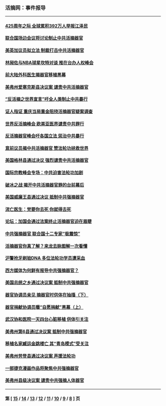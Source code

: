### 活摘网：事件报导
---
#### [425周年之际 全球累积392万人举报江泽民](../../pages/nf5877/n13719232.md) 
#### [联合国场边会议将讨论制止中共活摘器官](../../pages/nf5877/n13656361.md) 
#### [美英加议员拟立法 制裁打击中共活摘器官](../../pages/nf5877/n13430251.md) 
#### [林昶佐与NBA球星坎特对谈 推在台办人权峰会](../../pages/nf5877/n13414467.md) 
#### [前大陆外科医生揭器官移植黑幕](../../pages/nf5877/n13401416.md) 
#### [美弗州爱塞克斯县决议案 谴责中共活摘器官](../../pages/nf5877/n13320919.md) 
#### [“反活摘之世界宣言”吁全人类制止中共暴行](../../pages/nf5877/n13259730.md) 
#### [证人指证 重庆当局重金阻挠活摘器官疑案调查](../../pages/nf5877/n13259127.md) 
#### [世界反活摘峰会 欧美亚医界谴责中共罪行](../../pages/nf5877/n13253550.md) 
#### [反活摘器官峰会吁各国立法 惩治中共暴行](../../pages/nf5877/n13245052.md) 
#### [意前议员揭中共活摘器官 赞法轮功拯救世界](../../pages/nf5877/n13203445.md) 
#### [美国格林县通过决议 强烈谴责中共活摘器官](../../pages/nf5877/n13119367.md) 
#### [国际宗教峰会专场：中共迫害法轮功加剧](../../pages/nf5877/n13088279.md) 
#### [破冰之战 揭开中共活摘器官罪的台前幕后](../../pages/nf5877/n13082457.md) 
#### [美国威廉王县通过决议 抵制中共强摘器官](../../pages/nf5877/n13056521.md) 
#### [流亡医生：党要你去死 你就得去死](../../pages/nf5877/n13052835.md) 
#### [论坛：加国会通过法案终止活摘器官迫在眉睫](../../pages/nf5877/n13029839.md) 
#### [中共强摘器官 联合国十二专家“极震惊”](../../pages/nf5877/n13024313.md) 
#### [活摘器官你真了解？来龙去脉图解一次看懂](../../pages/nf5877/n13013820.md) 
#### [沪警抢牙刷验DNA 多位法轮功学员遭采血](../../pages/nf5877/n12969218.md) 
#### [西方媒体为何鲜有报导中共强摘器官？](../../pages/nf5877/n12932034.md) 
#### [美国总统之乡通过决议案 抵制中共强摘器官](../../pages/nf5877/n12908242.md) 
#### [器官协调员亲见 摘器官时供体在抽搐（下）](../../pages/nf5877/n12898622.md) 
#### [器官捐献协调员曝“自愿捐献”黑幕（上）](../../pages/nf5877/n12878830.md) 
#### [武汉协和医院一天四台心脏移植 供体引关注](../../pages/nf5877/n12863175.md) 
#### [美弗州第6县通过决议案 抵制中共强摘器官](../../pages/nf5877/n12805218.md) 
#### [移植名家臧运金跳楼亡 其“青岛模式”受关注](../../pages/nf5877/n12803746.md) 
#### [美弗州劳登县通过决议案 声援法轮功](../../pages/nf5877/n12785715.md) 
#### [一部捷克漫画作品将聚焦中共强摘器官](../../pages/nf5877/n12785954.md) 
#### [美弗州县级决议案 谴责中共强摘人体器官](../../pages/nf5877/n12721290.md) 

---
#### 第 [ [15](./15.md) / [14](./14.md) / [13](./13.md) / [12](./12.md) / [11](./11.md) / [10](./10.md) / [9](./9.md) / [8](./8.md) ] 页
